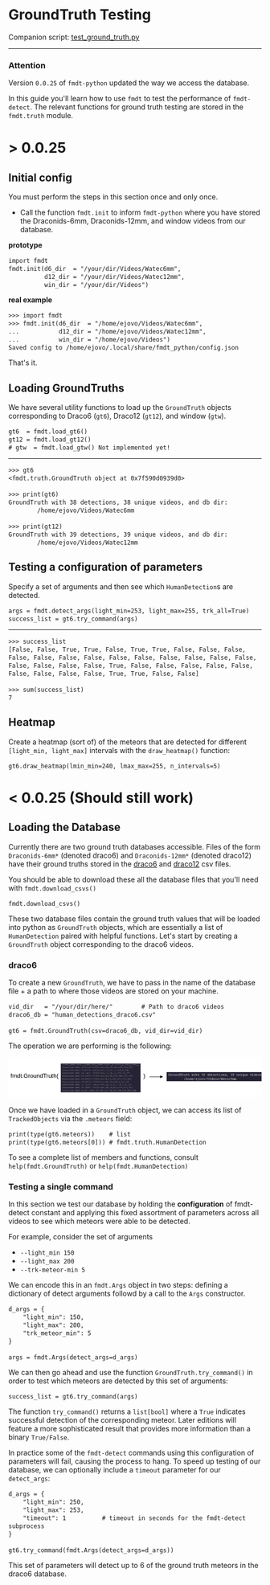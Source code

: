 # GroundTruth Testing
Companion script: [test_ground_truth.py](https://github.com/ejovo13/fmdt_python_clean/blob/main/test_ground_truth.py)

---

### Attention

Version `0.0.25` of `fmdt-python` updated the way we access the database.

In this guide you'll learn how to use `fmdt` to test the performance of `fmdt-detect`. The relevant
functions for ground truth testing are stored in the `fmdt.truth` module.

# > 0.0.25

## Initial config

You must perform the steps in this section once and only once.

- Call the function `fmdt.init` to inform `fmdt-python` where you have stored the Draconids-6mm, Draconids-12mm, and window videos from our database.


**prototype**

```
import fmdt
fmdt.init(d6_dir  = "/your/dir/Videos/Watec6mm",
          d12_dir = "/your/dir/Videos/Watec12mm",
          win_dir = "/your/dir/Videos")
```

**real example**
```
>>> import fmdt
>>> fmdt.init(d6_dir  = "/home/ejovo/Videos/Watec6mm",
...           d12_dir = "/home/ejovo/Videos/Watec12mm",
...           win_dir = "/home/ejovo/Videos")
Saved config to /home/ejovo/.local/share/fmdt_python/config.json
```

That's it.

## Loading GroundTruths 

We have several utility functions to load up the `GroundTruth` objects corresponding to Draco6 (`gt6`), Draco12 (`gt12`), and window (`gtw`).

```
gt6  = fmdt.load_gt6()
gt12 = fmdt.load_gt12()
# gtw  = fmdt.load_gtw() Not implemented yet!
```

---

```
>>> gt6
<fmdt.truth.GroundTruth object at 0x7f590d0939d0>

>>> print(gt6)
GroundTruth with 38 detections, 38 unique videos, and db dir:
        /home/ejovo/Videos/Watec6mm

>>> print(gt12)
GroundTruth with 39 detections, 39 unique videos, and db dir:
        /home/ejovo/Videos/Watec12mm
```

## Testing a configuration of parameters

Specify a set of arguments and then see which `HumanDetection`s are detected.

```
args = fmdt.detect_args(light_min=253, light_max=255, trk_all=True)
success_list = gt6.try_command(args)
```
---

```
>>> success_list
[False, False, True, True, False, True, True, False, False, False, False, False, False, False, False, False, False, False, False, False, False, False, False, False, True, False, False, False, False, False, False, False, False, False, True, True, False, False]

>>> sum(success_list)
7
```

## Heatmap

Create a heatmap (sort of) of the meteors that are detected for different `[light_min, light_max]` intervals with the `draw_heatmap()` function:

```
gt6.draw_heatmap(lmin_min=240, lmax_max=255, n_intervals=5)
```

# < 0.0.25 (Should still work)

## Loading the Database

Currently there are two ground truth databases accessible. Files of the form 
`Draconids-6mm*` (denoted draco6) and `Draconids-12mm*` (denoted draco12) have their
ground truths stored in the [draco6](https://github.com/ejovo13/fmdt_python_clean/blob/build/human_detections_draco6.csv) and [draco12](https://github.com/ejovo13/fmdt_python_clean/blob/build/human_detections_draco12.csv) csv files. 

You should be able to download these all the database files that you'll need with `fmdt.download_csvs()`

```
fmdt.download_csvs()
```

These two database files contain the ground truth values that will be loaded into python as
`GroundTruth` objects, which are essentially a list of `HumanDetection` paired with helpful
functions. Let's start by creating a `GroundTruth` object corresponding to the draco6 videos.

### draco6

To create a new `GroundTruth`, we have to pass in the name of the database file + a path 
to where those videos are stored on your machine.

```
vid_dir   = "/your/dir/here/"        # Path to draco6 videos
draco6_db = "human_detections_draco6.csv"

gt6 = fmdt.GroundTruth(csv=draco6_db, vid_dir=vid_dir)
```

The operation we are performing is the following:

![gt_diagram](../media/gt_diagram.png)

Once we have loaded in a `GroundTruth` object, we can access its list of `TrackedObjects`
via the `.meteors` field:

```
print(type(gt6.meteors))    # list
print(type(gt6.meteors[0])) # fmdt.truth.HumanDetection
```

To see a complete list of members and functions, consult `help(fmdt.GroundTruth)` or `help(fmdt.HumanDetection)`

### Testing a single command

In this section we test our database by holding the **configuration** of fmdt-detect 
constant and applying this fixed assortment of parameters across all videos to see 
which meteors were able to be detected. 

For example, consider the set of arguments

- `--light_min 150`
- `--light_max 200`
- `--trk-meteor-min 5`

We can encode this in an `fmdt.Args` object in two steps: defining a dictionary of 
detect arguments followd by a call to the `Args` constructor.

```
d_args = {
    "light_min": 150,
    "light_max": 200,
    "trk_meteor_min": 5
}

args = fmdt.Args(detect_args=d_args)
```

We can then go ahead and use the function `GroundTruth.try_command()` in order to 
test which meteors are detected by this set of arguments:

```
success_list = gt6.try_command(args)
```

The function `try_command()` returns a `list[bool]` where a `True` indicates successful
detection of the corresponding meteor. Later editions will feature a more sophisticated
result that provides more information than a binary `True/False`.

In practice some of the `fmdt-detect` commands using this configuration of parameters will fail,
causing the process to hang. To speed up testing of our database, we can optionally
include a `timeout` parameter for our `detect_args`:

```
d_args = {
    "light_min": 250,
    "light_max": 253,
    "timeout": 1          # timeout in seconds for the fmdt-detect subprocess
}

gt6.try_command(fmdt.Args(detect_args=d_args))
```

This set of parameters will detect up to 6 of the ground truth meteors in the draco6 database.